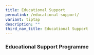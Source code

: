 ```yaml
---
title: Educational Support
permalink: /educational-support/
variant: tiptap
description: ""
third_nav_title: Educational Support
---
```

<h3>Educational Support Programme</h3>
<p></p>